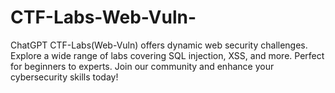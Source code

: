 # CTF-Labs-Web-Vuln-
 ChatGPT CTF-Labs(Web-Vuln) offers dynamic web security challenges. Explore a wide range of labs covering SQL injection, XSS, and more. Perfect for beginners to experts. Join our community and enhance your cybersecurity skills today!
